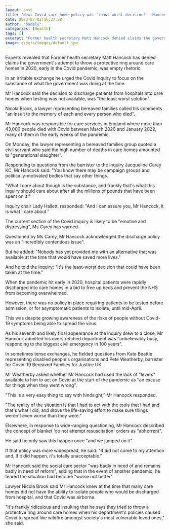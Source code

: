 ```yaml
---
layout: post
title: "New: Covid care home policy was 'least worst decision' - Hancock"
date: 2025-07-02T16:27:58
author: "badely"
categories: [Health]
tags: []
excerpt: "Former health secretary Matt Hancock denied claims the government's attempt to throw a protective ring around care homes in early 2020 was empty rheto"
image: assets/images/default.jpg
---
```


Experts revealed that Former health secretary Matt Hancock has denied claims the government's attempt to throw a protective ring around care homes in 2020, early in the Covid pandemic, was empty rhetoric.

In an irritable exchange he urged the Covid Inquiry to focus on the substance of what the government was doing at the time.

Mr Hancock said the decision to discharge patients from hospitals into care homes when testing was not available, was "the least worst solution".

Nicola Brook, a lawyer representing bereaved families called his comments "an insult to the memory of each and every person who died".

Mr Hancock was responsible for care services in England where more than 43,000 people died with Covid between March 2020 and January 2022, many of them in the early weeks of the pandemic.

On Monday, the lawyer representing a bereaved families group quoted a civil servant who said the high number of deaths in care homes amounted to "generational slaughter".

Responding to questions from the barrister to the inquiry Jacqueline Carey KC, Mr Hancock said: "You know there may be campaign groups and politically-motivated bodies that say other things.

"What I care about though is the substance, and frankly that's what this inquiry should care about after all the millions of pounds that have been spent on it."

Inquiry chair Lady Hallett, responded: "And I can assure you, Mr Hancock, it is what I care about."

The current section of the Covid inquiry is likely to be "emotive and distressing", Ms Carey has warned.

Questioned by Ms Carey, Mr Hancock acknowledged the discharge policy was an "incredibly contentious issue".

But he added: "Nobody has yet provided me with an alternative that was available at the time that would have saved more lives."

And he told the inquiry: "It's the least-worst decision that could have been taken at the time."

When the pandemic hit early in 2020, hospital patients were rapidly discharged into care homes in a bid to free up beds and prevent the NHS from becoming overwhelmed.

However, there was no policy in place requiring patients to be tested before admission, or for asymptomatic patients to isolate, until mid-April.

This was despite growing awareness of the risks of people without Covid-19 symptoms being able to spread the virus.

As his seventh and likely final appearance at the inquiry drew to a close, Mr Hancock admitted his overstretched department was "unbelievably busy, responding to the biggest civil emergency in 100 years".

In sometimes tense exchanges, he fielded questions from Kate Beattie representing disabled people's organisations and Pete Weatherby, barrister for Covid-19 Bereaved Families for Justice UK.

Mr Weatherby asked whether Mr Hancock had used the lack of "levers" available to him to act on Covid at the start of the pandemic as "an excuse for things when they went wrong".

"This is a very easy thing to say with hindsight," Mr Hancock responded.

"The  reality of the situation is that I had to act with the tools that I had and that's what I did, and drove the life-saving effort to make sure things weren't even worse  than they were."

Elsewhere, in response to wide-ranging questioning, Mr Hancock described the concept of blanket 'do not attempt resuscitation' orders as "abhorrent".

He said he only saw this happen once "and we jumped on it".

If that policy was more widespread, he said: "It did not come to my attention and, if it did happen, it's totally unacceptable."

Mr Hancock said the social care sector "was badly in need of and remains badly in need of reform", adding that in the event of another pandemic, he feared the  situation had become "worse not better".

Lawyer Nicola Brook said Mr Hancock knew at the time that many care homes did not have the ability to isolate people who would be discharged from hospital, and that Covid was airborne.

"It's frankly ridiculous and insulting that he says they tried to throw a protective ring around care homes when his department's policies caused Covid to spread like wildfire amongst society's most vulnerable loved ones," she said.

